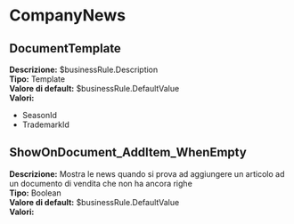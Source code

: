 # CompanyNews
DocumentTemplate 
----
**Descrizione:** $businessRule.Description <br>
**Tipo:** Template <br>
**Valore di default:** $businessRule.DefaultValue <br>
**Valori:**
* SeasonId
* TrademarkId

ShowOnDocument_AddItem_WhenEmpty 
----
**Descrizione:** Mostra le news quando si prova ad aggiungere un articolo ad un documento di vendita che non ha ancora righe <br>
**Tipo:** Boolean <br>
**Valore di default:** $businessRule.DefaultValue <br>
**Valori:**

